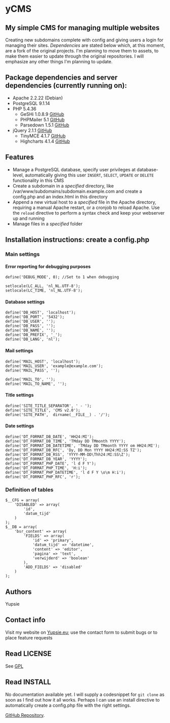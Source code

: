 # yCMS
## My simple CMS for managing multiple websites

Creating new subdomains complete with config and giving users a login for managing their sites. *Dependencies* are stated below which, at this moment, are a fork of the original projects. I'm planning to move them to assets, to make them easier to update through the original repositories. I will emphasize any other things I'm planning to update.


## Package dependencies and server dependencies (currently running on):
  - Apache 2.2.22 (Debian)
  - PostgreSQL 9.1.14
  - PHP 5.4.36
    - GeSHi 1.0.8.9 [GitHub](github.com/GeSHi/)
    - PHPMailer 5.1 [GitHub](https://github.com/PHPMailer/PHPMailer)
    - Parsedown 1.5.1 [GitHub](github.com/erusev/parsedown)
  - jQuery 2.1.1 [GitHub](github.com/jquery/jquery)
    - TinyMCE 4.1.7 [GitHub](github.com/tinymce/tinymce)
    - Highcharts 4.1.4 [GitHub](https://github.com/highslide-software/highcharts.com/)


## Features

- Manage a PostgreSQL database, specify user privileges at database-level, automatically giving this user `INSERT`, `SELECT`, `UPDATE` or `DELETE` functionality in this CMS
- Create a subdomain in a *specified* directory, like /var/www/subdomains/subdomain.example.com and create a config.php and an index.html in this directory
- Append a new virtual host to a *specified* file in the Apache directory, requiring a manual Apache restart, or a cronjob to reload Apache. Use the `reload` directive to perform a syntax check and keep your webserver up and running
- Manage files in a *specified* folder


## Installation instructions: create a config.php

### Main settings
#### Error reporting for debugging purposes
```
define('DEBUG_MODE', 0); //Set to 1 when debugging

setlocale(LC_ALL, 'nl_NL.UTF-8');
setlocale(LC_TIME, 'nl_NL.UTF-8');
```

#### Database settings
```
define('DB_HOST', 'localhost');
define('DB_PORT', '5432');
define('DB_USER', '');
define('DB_PASS', '');
define('DB_NAME', '');
define('DB_PREFIX', '_');
define('DB_LANG', 'nl');
```

#### Mail settings
```
define('MAIL_HOST', 'localhost');
define('MAIL_USER', 'example@example.com');
define('MAIL_PASS', '');

define('MAIL_TO', '');
define('MAIL_TO_NAME', '');
```

#### Title settings

```
define('SITE_TITLE_SEPARATOR', ' - ');
define('SITE_TITLE', 'CMS v2.0');
define('SITE_PATH',  dirname(__FILE__) . '/');
```

#### Date settings
```
define('DT_FORMAT_DB_DATE', 'HH24:MI');
define('DT_FORMAT_DB_TIME', 'TMday DD TMmonth YYYY');
define('DT_FORMAT_DB_DATETIME', 'TMday DD TMmonth YYYY om HH24:MI');
define('DT_FORMAT_DB_RFC', 'Dy, DD Mon YYYY HH24:MI:SS TZ');
define('DT_FORMAT_DB_RSS', 'YYYY-MM-DD\Thh24:MI:SS\Z');
define('DT_FORMAT_DB_YEAR', 'YYYY');
define('DT_FORMAT_PHP_DATE', 'l d F Y');
define('DT_FORMAT_PHP_TIME', 'H:i');
define('DT_FORMAT_PHP_DATETIME', 'l d F Y \o\m H:i');
define('DT_FORMAT_PHP_RFC', 'r');
```

### Definition of tables
```
$__CFG = array(
	'DISABLED' => array(
		'id', 
		'datum_tijd'
	)
);
$__DB = array(
	'bsr_content' => array(
		'FIELDS' => array(
			'id' => 'primary',
			'datum_tijd' => 'datetime',
			'content' => 'editor',
			'pagina' => 'text',
			'verwijderd' => 'boolean'
		),
		'ADD_FIELDS' => 'disabled'
	)
);
```

## Authors
Yupsie

## Contact info
Visit my website on [Yupsie.eu](www.yupsie.eu); use the contact form to submit bugs or to place feature requests

## Read LICENSE
See [GPL](admin.yupsie.eu/GPL.md)

## Read INSTALL
No documentation available yet. I will supply a codesnippet for `git clone` as soon as I find out how it all works. Perhaps I can use an install directive to automatically create a config.php file with the right settings.


[GitHub Repository](github.com/Yupsie/ycms).
